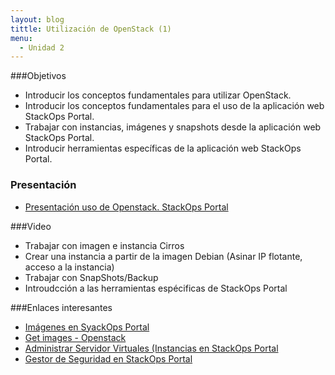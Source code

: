 ```yaml
---
layout: blog
tittle: Utilización de OpenStack (1)
menu:
  - Unidad 2
---
```

###Objetivos

* Introducir los conceptos fundamentales para utilizar OpenStack.
* Introducir los conceptos fundamentales para el uso de la aplicación web StackOps Portal.
* Trabajar con instancias, imágenes y snapshots desde la aplicación web StackOps Portal.
* Introducir herramientas específicas de la aplicación web StackOps Portal.

### Presentación

* [Presentación uso de Openstack. StackOps Portal](presentacion)

###Video

* Trabajar con imagen e instancia Cirros
* Crear una instancia a partir de la imagen Debian (Asinar IP flotante, acceso a la instancia)
* Trabajar con SnapShots/Backup
* Introudcción a las herramientas espécificas de StackOps Portal


###Enlaces interesantes

* [Imágenes en SyackOps Portal]()
* [Get images - Openstack](http://docs.openstack.org/image-guide/content/ch_obtaining_images.html)
* [Administrar Servidor Virtuales (Instancias en StackOps Portal](https://docs.stackops.net/virtual-servers-plugin-es.html)
* [Gestor de Seguridad en StackOps Portal](https://docs.stackops.net/security-plugin-es.html)

